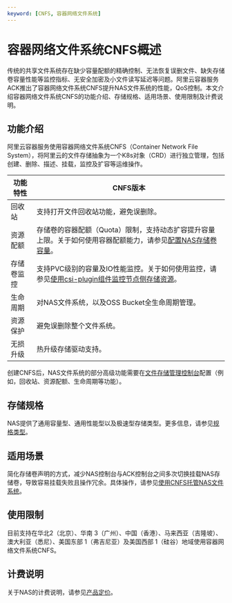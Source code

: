 ```yaml
---
keyword: [CNFS, 容器网络文件系统]
---
```


# 容器网络文件系统CNFS概述

传统的共享文件系统存在缺少容量配额的精确控制、无法恢复误删文件、缺失存储卷容量性能等监控指标、无安全加密及小文件读写延迟等问题。阿里云容器服务ACK推出了容器网络文件系统CNFS提升NAS文件系统的性能，QoS控制。本文介绍容器网络文件系统CNFS的功能介绍、存储规格、适用场景、使用限制及计费说明。

## 功能介绍

阿里云容器服务使用容器网络文件系统CNFS（Container Network File System），将阿里云的文件存储抽象为一个K8s对象（CRD）进行独立管理，包括创建、删除、描述、挂载，监控及扩容等运维操作。

|功能特性|CNFS版本|
|----|------|
|回收站|支持打开文件回收站功能，避免误删除。|
|资源配额|存储卷的容器配额（Quota）限制，支持动态扩容提升容量上限。关于如何使用容器配额能力，请参见[配置NAS存储卷容量](/cn.zh-CN/Kubernetes集群用户指南/存储-CSI/NAS存储卷/配置NAS存储卷容量.md)。|
|存储卷监控|支持PVC级别的容量及IO性能监控。关于如何使用监控，请参见[使用csi-plugin组件监控节点侧存储资源](/cn.zh-CN/Kubernetes集群用户指南/存储-CSI/容器存储监控/使用csi-plugin组件监控节点侧存储资源.md)。|
|生命周期|对NAS文件系统，以及OSS Bucket全生命周期管理。|
|资源保护|避免误删除整个文件系统。|
|无损升级|热升级存储驱动支持。|

创建CNFS后，NAS文件系统的部分高级功能需要在[文件存储管理控制台](https://nas.console.aliyun.com/)配置（例如，回收站、资源配额、生命周期等功能）。

## 存储规格

NAS提供了通用容量型、通用性能型以及极速型存储类型。更多信息，请参见[规格类型]()。

## 适用场景

简化存储卷声明的方式，减少NAS控制台与ACK控制台之间多次切换挂载NAS存储卷，导致容易挂载失败且操作冗余。具体操作，请参见[使用CNFS托管NAS文件系统](/cn.zh-CN/Kubernetes集群用户指南/存储-CSI/容器网络文件系统/使用CNFS托管NAS文件系统.md)。

## 使用限制

目前支持在华北2（北京）、华南 3（广州）、中国（香港）、马来西亚（吉隆坡）、澳大利亚（悉尼）、美国东部 1（弗吉尼亚）及美国西部 1（硅谷）地域使用容器网络文件系统CNFS。

## 计费说明

关于NAS的计费说明，请参见[产品定价]()。

